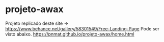 # projeto-awax

Projeto replicado deste site -> https://www.behance.net/gallery/58301549/Free-Landing-Page
Pode ser visto abaixo.
https://pnmat.github.io/projeto-awax/home.html
